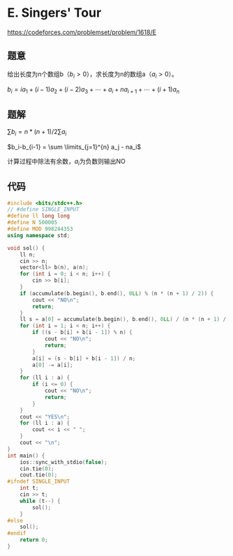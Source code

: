 # E. Singers' Tour
https://codeforces.com/problemset/problem/1618/E

## 题意

给出长度为n个数组b（$b_i>0$），求长度为n的数组a（$a_i>0$）。

$b_i = ia_1 + (i-1)a_2 + (i-2)a_3 + \cdots + a_i + na_{i+1}+\cdots+(i+1)a_n$


## 题解

$\sum b_i = n*(n+1)/2 \sum a_i$

$b_i-b_{i-1} = \sum \limits_{j=1}^{n} a_j - na_i$

计算过程中除法有余数，$a_i$为负数则输出NO


## 代码

``` cpp
#include <bits/stdc++.h>
// #define SINGLE_INPUT
#define ll long long
#define N 500005
#define MOD 998244353
using namespace std;

void sol() {
    ll n;
    cin >> n;
    vector<ll> b(n), a(n);
    for (int i = 0; i < n; i++) {
        cin >> b[i];
    }
    if (accumulate(b.begin(), b.end(), 0LL) % (n * (n + 1) / 2)) {
        cout << "NO\n";
        return;
    }
    ll s = a[0] = accumulate(b.begin(), b.end(), 0LL) / (n * (n + 1) / 2);
    for (int i = 1; i < n; i++) {
        if ((s - b[i] + b[i - 1]) % n) {
            cout << "NO\n";
            return;
        }
        a[i] = (s - b[i] + b[i - 1]) / n;
        a[0] -= a[i];
    }
    for (ll i : a) {
        if (i <= 0) {
            cout << "NO\n";
            return;
        }
    }
    cout << "YES\n";
    for (ll i : a) {
        cout << i << " ";
    }
    cout << "\n";
}
int main() {
    ios::sync_with_stdio(false);
    cin.tie(0);
    cout.tie(0);
#ifndef SINGLE_INPUT
    int t;
    cin >> t;
    while (t--) {
        sol();
    }
#else
    sol();
#endif
    return 0;
}
```